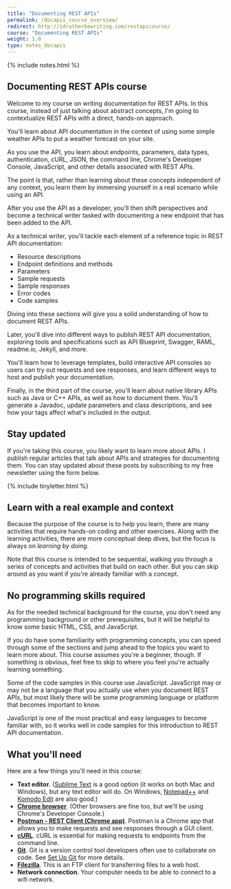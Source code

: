 ```yaml
---
title: "Documenting REST APIs"
permalink: /docapis_course_overview/
redirect: http://idratherbewriting.com/restapicourse/
course: "Documenting REST APIs"
weight: 1.0
type: notes_docapis
---
```

{% include notes.html %}

## Documenting REST APIs course

Welcome to my course on writing documentation for REST APIs. In this course, instead of just talking about abstract concepts, I'm going to contextualize REST APIs with a direct, hands-on approach. 

You'll learn about API documentation in the context of using some simple weather APIs to put a weather forecast on your site.

As you use the API, you learn about endpoints, parameters, data types, authentication, cURL, JSON, the command line, Chrome's Developer Console, JavaScript, and other details associated with REST APIs. 

The point is that, rather than learning about these concepts independent of any context, you learn them by immersing yourself in a real scenario while using an API.

After you use the API as a developer, you'll then shift perspectives and become a technical writer tasked with documenting a new endpoint that has been added to the API.

As a technical writer, you'll tackle each element of a reference topic in REST API documentation: 

* Resource descriptions
* Endpoint definitions and methods
* Parameters
* Sample requests
* Sample responses
* Error codes
* Code samples

Diving into these sections will give you a solid understanding of how to document REST APIs.

Later, you'll dive into different ways to publish REST API documentation, exploring tools and specifications such as API Blueprint, Swagger, RAML, readme.io, Jekyll, and more. 

You'll learn how to leverage templates, build interactive API consoles so users can try out requests and see responses, and learn different ways to host and publish your documentation.

Finally, in the third part of the course, you'll learn about native library APIs such as Java or C++ APIs, as well as how to document them. You'll generate a Javadoc, update parameters and class descriptions, and see how your tags affect what's included in the output. 

## Stay updated

If you're taking this course, you likely want to learn more about APIs. I publish regular articles that talk about APIs and strategies for documenting them. You can stay updated about these posts by subscribing to my free newsletter using the form below. 

<div style="max-width:400px">
{% include tinyletter.html %}
</div>

## Learn with a real example and context

Because the purpose of the course is to help you learn, there are many activities that require hands-on coding and other exercises. Along with the learning activities, there are more conceptual deep dives, but the focus is always on *learning by doing*.

Note that this course is intended to be sequential, walking you through a series of concepts and activities that build on each other. But you can skip around as you want if you're already familiar with a concept.

## No programming skills required

As for the needed technical background for the course, you don't need any programming background or other prerequisites, but it will be helpful to know some basic HTML, CSS, and JavaScript. 

If you do have some familiarity with programming concepts, you can speed through some of the sections and jump ahead to the topics you want to learn more about. This course assumes you're a beginner, though. If something is obvious, feel free to skip to where you feel you're actually learning something.

Some of the code samples in this course use JavaScript. JavaScript may or may not be a language that you actually use when you document REST APIs, but most likely there will be some programming language or platform that becomes important to know. 

JavaScript is one of the most practical and easy languages to become familiar with, so it works well in code samples for this introduction to REST API documentation.

## What you'll need

Here are a few things you'll need in this course: 

* **Text editor**. ([Sublime Text](http://www.sublimetext.com/) is a good option (it works on both Mac and Windows), but any text editor will do. On Windows, [Notepad++](https://notepad-plus-plus.org/) and [Komodo Edit](http://komodoide.com/komodo-edit/) are also good.)
* **[Chrome browser](http://www.google.com/chrome/)**. (Other browsers are fine too, but we'll be using Chrome's Developer Console.)
* **[Postman - REST Client (Chrome app)](https://chrome.google.com/webstore/detail/postman-rest-client/fdmmgilgnpjigdojojpjoooidkmcomcm?hl=en)**. Postman is a Chrome app that allows you to make requests and see responses through a GUI client.
* **[cURL](http://curl.haxx.se/)**. cURL is essential for making requests to endpoints from the command line. 
* **[Git](https://git-scm.com/)**. Git is a version control tool developers often use to collaborate on code. See [Set Up Git](https://help.github.com/articles/set-up-git/) for more details. 
* **[Filezilla](https://filezilla-project.org/)**. This is an FTP client for transferring files to a web host.
* **Network connection**. Your computer needs to be able to connect to a wifi network.

